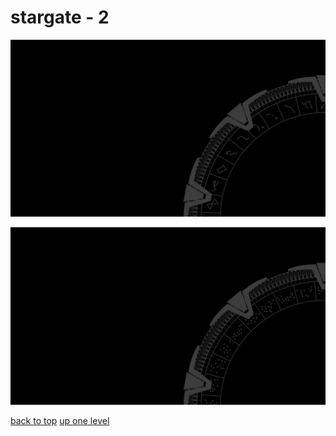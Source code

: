# stargate - 2
[![stargate_milkyway.png](/terminal/grey%20on%20black/big/stargate/stargate_milkyway.png "stargate_milkyway.png")](/terminal/grey%20on%20black/big/stargate/stargate_milkyway.png)

[![stargate_pegasus.png](/terminal/grey%20on%20black/big/stargate/stargate_pegasus.png "stargate_pegasus.png")](/terminal/grey%20on%20black/big/stargate/stargate_pegasus.png)



[back to top](#)
[up one level](/terminal/grey%20on%20black/big/README.MD)
